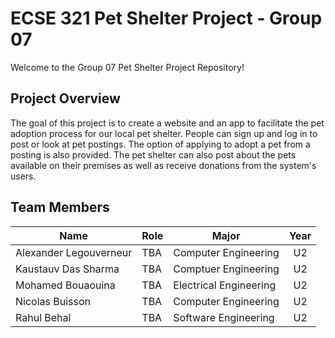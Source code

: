 # ECSE 321 Pet Shelter Project - Group 07

Welcome to the Group 07 Pet Shelter Project Repository!

## Project Overview 

The goal of this project is to create a website and an app to facilitate the pet adoption process for our local pet shelter. People can sign up and log in to post or look at pet postings. The option of applying to adopt a pet from a posting is also provided. The pet shelter can also post about the pets available on their premises as well as receive donations from the system's users.

## Team Members 

| Name  | Role | Major | Year |
| ----- | ----- | ----- | :--: |
| Alexander Legouverneur  | TBA | Computer Engineering | U2 |
| Kaustauv Das Sharma | TBA | Comptuer Engineering | U2 |
| Mohamed Bouaouina | TBA | Electrical Engineering | U2 |
| Nicolas Buisson | TBA | Computer Engineering | U2 |
| Rahul Behal | TBA | Software Engineering | U2 |
